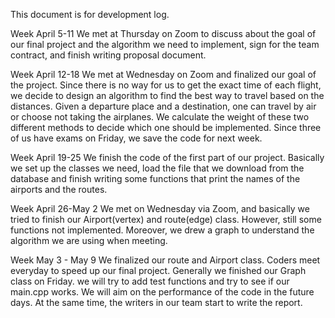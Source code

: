 This document is for development log.

Week April 5-11
We met at Thursday on Zoom to discuss about the goal of our final project and the algorithm we need to implement,  sign for the team contract, and finish writing proposal document.

Week April 12-18
We met at Wednesday on Zoom and finalized our goal of the project. Since there is no way for us to get the exact time of each flight, we decide to design an algorithm to find the best way to travel based on the distances. Given a departure place and a destination, one can travel by air or choose not taking the airplanes. We calculate the weight of these two different methods to decide which one should be implemented. Since three of us have exams on Friday, we save the code for next week.

Week April 19-25
We finish the code of the first part of our project. Basically we set up the classes we need, load the file that we download from the database and finish writing some functions that print the names of the airports and the routes.

Week April 26-May 2
We met on Wednesday via Zoom, and basically we tried to finish our Airport(vertex) and route(edge) class. However, still some functions not implemented. Moreover, we drew a graph to understand the algorithm we are using when meeting.

Week May 3 - May 9
We finalized our route and Airport class. Coders meet everyday to speed up our final project. Generally we finished our Graph class on Friday. we will try to add test functions and try to see if our main.cpp works. We will aim on the performance of the code in the future days. At the same time, the writers in our team start to write the report. 
